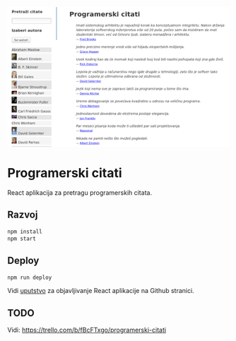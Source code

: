 [![](screen.png)](https://skolakoda.org/programerski-citati/)

# Programerski citati

React aplikacija za pretragu programerskih citata.

## Razvoj

```
npm install
npm start

```

## Deploy

```
npm run deploy
```

Vidi [uputstvo](https://github.com/facebookincubator/create-react-app/blob/master/packages/react-scripts/template/README.md#github-pages) za objavljivanje React aplikacije na Github stranici.

## TODO

Vidi: https://trello.com/b/fBcFTxgo/programerski-citati
